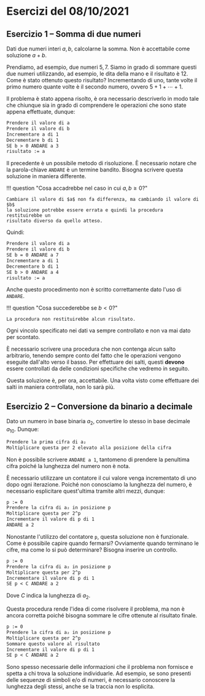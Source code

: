 # Esercizi del 08/10/2021

## Esercizio 1 – Somma di due numeri

Dati due numeri interi $a, b$, calcolarne la somma. Non è accettabile come
soluzione $a + b$.

Prendiamo, ad esempio, due numeri $5, 7$. Siamo in grado di sommare questi due
numeri utilizzando, ad esempio, le dita della mano e il risultato è $12$. Come
è stato ottenuto questo risultato? Incrementando di uno, tante volte il primo
numero quante volte è il secondo numero, ovvero $5 + 1 + \cdots + 1$.

Il problema è stato appena risolto, è ora necessario descriverlo in modo tale
che chiunque sia in grado di comprendere le operazioni che sono state appena
effettuate, dunque:

```txt title="Somma, v1"
Prendere il valore di a
Prendere il valore di b
Incrementare a di 1
Decrementare b di 1
SE b > 0 ANDARE a 3
risultato := a
```

Il precedente è un possibile metodo di risoluzione. È necessario notare che la
parola-chiave `ANDARE` è un termine bandito. Bisogna scrivere questa soluzione
in maniera differente.

<!-- markdownlint-disable MD046-->

!!! question "Cosa accadrebbe nel caso in cui $a, b \geq 0$?"

    Cambiare il valore di $a$ non fa differenza, ma cambiando il valore di $b$
    la soluzione potrebbe essere errata e quindi la procedura restituirebbe un
    risultato diverso da quello atteso.

<!-- markdownlint-enable MD046-->

Quindi:

```txt title="Somma, v2"
Prendere il valore di a
Prendere il valore di b
SE b = 0 ANDARE a 7
Incrementare a di 1
Decrementare b di 1
SE b > 0 ANDARE a 4
risultato := a
```

Anche questo procedimento non è scritto correttamente dato l'uso di `ANDARE`.

<!-- markdownlint-disable MD046-->

!!! question "Cosa succederebbe se $b < 0$?"

    La procedura non restituirebbe alcun risultato.

Ogni vincolo specificato nei dati va sempre controllato e non va mai dato per
scontato.

<!-- markdownlint-enable MD046-->

È necessario scrivere una procedura che non contenga alcun salto arbitrario,
tenendo sempre conto del fatto che le operazioni vengono eseguite dall'alto
verso il basso. Per effettuare dei salti, questi **devono** essere controllati
da delle condizioni specifiche che vedremo in seguito.

Questa soluzione è, per ora, accettabile. Una volta visto come effettuare dei
salti in maniera controllata, non lo sarà più.

## Esercizio 2 – Conversione da binario a decimale

Dato un numero in base binaria $a_{2}$, convertire lo stesso in base decimale
$a_{10}$. Dunque:

```txt title="Conversione, v1"
Prendere la prima cifra di a₂
Moltiplicare questa per 2 elevato alla posizione della cifra
```

Non è possibile scrivere `ANDARE a 1`, tantomeno di prendere la penultima cifra
poiché la lunghezza del numero non è nota.

È necessario utilizzare un contatore il cui valore venga incrementato di uno
dopo ogni iterazione. Poiché non conosciamo la lunghezza del numero, è
necessario esplicitare quest'ultima tramite altri mezzi, dunque:

```txt title="Conversione, v2"
p := 0
Prendere la cifra di a₂ in posizione p
Moltiplicare questa per 2^p
Incrementare il valore di p di 1
ANDARE a 2
```

Nonostante l'utilizzo del contatore `p`, questa soluzione non è funzionale. Come
è possibile capire quando fermarsi? Ovviamente quando terminano le cifre, ma
come lo si può determinare? Bisogna inserire un controllo.

```txt title="Conversione, v3"
p := 0
Prendere la cifra di a₂ in posizione p
Moltiplicare questa per 2^p
Incrementare il valore di p di 1
SE p < C ANDARE a 2
```

Dove $C$ indica la lunghezza di $a_{2}$.

Questa procedura rende l'idea di come risolvere il problema, ma non è ancora
corretta poiché bisogna sommare le cifre ottenute al risultato finale.

```txt title="Conversione, v4"
p := 0
Prendere la cifra di a₂ in posizione p
Moltiplicare questa per 2^p
Sommare questo valore al risultato
Incrementare il valore di p di 1
SE p < C ANDARE a 2
```

Sono spesso necessarie delle informazioni che il problema non fornisce e
spetta a chi trova la soluzione individuarle. Ad esempio, se sono presenti
delle sequenze di simboli e/o di numeri, è necessario conoscere la lunghezza
degli stessi, anche se la traccia non lo esplicita.
